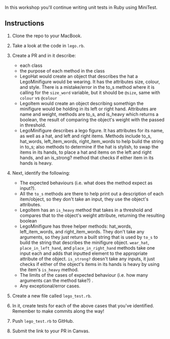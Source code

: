 In this workshop you'll continue writing unit tests in Ruby using MiniTest.

## Instructions

1. Clone the repo to your MacBook.

2. Take a look at the code in `lego.rb`.

3. Create a PR and in it describe:
    * each class
    * the purpose of each method in the class
    - LegoHat would create an object that describes the hat a LegoMinifigure would be wearing. It has the attributes size, colour, and style. There is a mistake/error in the to_s method where it is calling for the `size_word` variable, but it should be `@size`, same with `colour` vs `@colour`
    - LegoItem would create an object describing somethign the minifigure would be holding in its left or right hand. Attributes are name and weight, methods are to_s, and is_heavy which returns a boolean, the result of comparing the object's weight with the passed in threshold.
    - LegoMinifigure describes a lego figure. It has attributes for its name, as well as a hat, and left and right items. Methods include to_s, hat_words, left_item_words, right_item_words to help build the string in to_s; also methods to determine if the hat is stylish, to swap the items in its hands, to place a hat and items on the left and right hands, and an is_strong? method that checks if either item in its hands is heavy.

4. Next, identify the following:
    * The expected behaviours (i.e. what does the method expect as input?).
    - All the `to_s` methods are there to help print out a description of each item/object, so they don't take an input, they use the object's attributes.
    - LegoItem has an `is_heavy` method that takes in a threshold and compares that to the object's weight attribute, returning the resulting boolean
    - LegoMinifigure has three helper methods: hat_words, left_item_words, and right_item_words. They don't take any arguments, so they just return a built string that is used by `to_s` to build the string that describes the minifigure object. `wear_hat`, `place_in_left_hand`, and `place_in_right_hand` methods take one input each and adds that inputted element to the appropriate attribute of the object. `is_strong?` doesn't take any inputs, it just checks if either of the object's items in its hands is heavy by using the item's `is_heavy` method.
    * The limits of the cases of expected behaviour (i.e. how many arguments can the method take?) .
    * Any exceptional/error cases.

5. Create a new file called `lego_test.rb`.

6. In it, create tests for each of the above cases that you've identified. Remember to make commits along the way!

7. Push `lego_test.rb` to GitHub.

8. Submit the link to your PR in Canvas.
